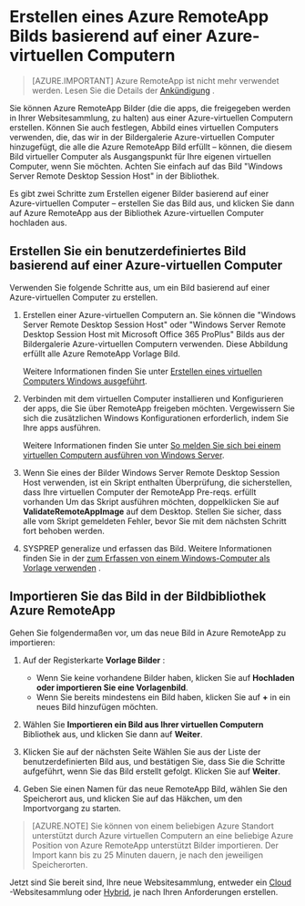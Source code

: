 <properties
    pageTitle="Erstellen ein Azure RemoteApp Bilds basierend auf einer Azure-virtuellen Computer | Microsoft Azure"
    description="Erfahren Sie, wie ein Bild für Azure RemoteApp erstellen, indem Sie mit einer Azure-virtuellen Computern starten."
    services="remoteapp"
    documentationCenter=""
    authors="lizap"
    manager="mbaldwin" />

<tags
    ms.service="remoteapp"
    ms.workload="compute"
    ms.tgt_pltfrm="na"
    ms.devlang="na"
    ms.topic="article"
    ms.date="08/15/2016" 
    ms.author="elizapo" />



# <a name="create-a-azure-remoteapp-image-based-on-an-azure-virtual-machine"></a>Erstellen eines Azure RemoteApp Bilds basierend auf einer Azure-virtuellen Computern

> [AZURE.IMPORTANT]
> Azure RemoteApp ist nicht mehr verwendet werden. Lesen Sie die Details der [Ankündigung](https://go.microsoft.com/fwlink/?linkid=821148) .

Sie können Azure RemoteApp Bilder (die die apps, die freigegeben werden in Ihrer Websitesammlung, zu halten) aus einer Azure-virtuellen Computern erstellen. Können Sie auch festlegen, Abbild eines virtuellen Computers verwenden, die, das wir in der Bildergalerie Azure-virtuellen Computer hinzugefügt, die alle die Azure RemoteApp Bild erfüllt – können, die diesem Bild virtueller Computer als Ausgangspunkt für Ihre eigenen virtuellen Computer, wenn Sie möchten. Achten Sie einfach auf das Bild "Windows Server Remote Desktop Session Host" in der Bibliothek.

Es gibt zwei Schritte zum Erstellen eigener Bilder basierend auf einer Azure-virtuellen Computer – erstellen Sie das Bild aus, und klicken Sie dann auf Azure RemoteApp aus der Bibliothek Azure-virtuellen Computer hochladen aus.

## <a name="create-a-custom-image-based-on-an-azure-vm"></a>Erstellen Sie ein benutzerdefiniertes Bild basierend auf einer Azure-virtuellen Computer

Verwenden Sie folgende Schritte aus, um ein Bild basierend auf einer Azure-virtuellen Computer zu erstellen.

1. Erstellen einer Azure-virtuellen Computern an. Sie können die "Windows Server Remote Desktop Session Host" oder "Windows Server Remote Desktop Session Host mit Microsoft Office 365 ProPlus" Bilds aus der Bildergalerie Azure-virtuellen Computern verwenden. Diese Abbildung erfüllt alle Azure RemoteApp Vorlage Bild.

    Weitere Informationen finden Sie unter [Erstellen eines virtuellen Computers Windows ausgeführt](../virtual-machines/virtual-machines-windows-hero-tutorial.md).

2. Verbinden mit dem virtuellen Computer installieren und Konfigurieren der apps, die Sie über RemoteApp freigeben möchten. Vergewissern Sie sich die zusätzlichen Windows Konfigurationen erforderlich, indem Sie Ihre apps ausführen.

    Weitere Informationen finden Sie unter [So melden Sie sich bei einem virtuellen Computern ausführen von Windows Server](../virtual-machines/virtual-machines-windows-classic-connect-logon.md).

3. Wenn Sie eines der Bilder Windows Server Remote Desktop Session Host verwenden, ist ein Skript enthalten Überprüfung, die sicherstellen, dass Ihre virtuellen Computer der RemoteApp Pre-reqs. erfüllt vorhanden Um das Skript ausführen möchten, doppelklicken Sie auf **ValidateRemoteAppImage** auf dem Desktop. Stellen Sie sicher, dass alle vom Skript gemeldeten Fehler, bevor Sie mit dem nächsten Schritt fort behoben werden.

4. SYSPREP generalize und erfassen das Bild. Weitere Informationen finden Sie in der [zum Erfassen von einem Windows-Computer als Vorlage verwenden](../virtual-machines/virtual-machines-windows-classic-capture-image.md) .



## <a name="import-the-image-into-the-azure-remoteapp-image-library"></a>Importieren Sie das Bild in der Bildbibliothek Azure RemoteApp

Gehen Sie folgendermaßen vor, um das neue Bild in Azure RemoteApp zu importieren:

1. Auf der Registerkarte **Vorlage Bilder** :
    - Wenn Sie keine vorhandene Bilder haben, klicken Sie auf **Hochladen oder importieren Sie eine Vorlagenbild**.
    - Wenn Sie bereits mindestens ein Bild haben, klicken Sie auf **+** in ein neues Bild hinzufügen möchten.

2. Wählen Sie **Importieren ein Bild aus Ihrer virtuellen Computern** Bibliothek aus, und klicken Sie dann auf **Weiter**.

3. Klicken Sie auf der nächsten Seite Wählen Sie aus der Liste der benutzerdefinierten Bild aus, und bestätigen Sie, dass Sie die Schritte aufgeführt, wenn Sie das Bild erstellt gefolgt. Klicken Sie auf **Weiter**.
4. Geben Sie einen Namen für das neue RemoteApp Bild, wählen Sie den Speicherort aus, und klicken Sie auf das Häkchen, um den Importvorgang zu starten.

> [AZURE.NOTE] Sie können von einem beliebigen Azure Standort unterstützt durch Azure virtuellen Computern an eine beliebige Azure Position von Azure RemoteApp unterstützt Bilder importieren. Der Import kann bis zu 25 Minuten dauern, je nach den jeweiligen Speicherorten.

Jetzt sind Sie bereit sind, Ihre neue Websitesammlung, entweder ein [Cloud](remoteapp-create-cloud-deployment.md) -Websitesammlung oder [Hybrid](remoteapp-create-hybrid-deployment.md), je nach Ihren Anforderungen erstellen.
